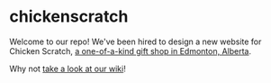 # chickenscratch
Welcome to our repo! We've been hired to design a new website for Chicken Scratch, [a one-of-a-kind gift shop in Edmonton, Alberta](https://www.instagram.com/chickenscratchyeg/).  

Why not [take a look at our wiki](https://github.com/ivrouwe/chickenscratch/wiki)!
